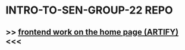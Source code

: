 # INTRO-TO-SEN-GROUP-22 REPO
## >> [frontend work on the home page (ARTIFY)](https://bubble.io/page?id=monkam&tab=tabs-1&name=index) <<<
